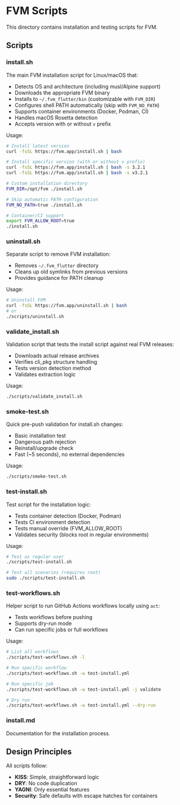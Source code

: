 # FVM Scripts

This directory contains installation and testing scripts for FVM.

## Scripts

### install.sh
The main FVM installation script for Linux/macOS that:
- Detects OS and architecture (including musl/Alpine support)
- Downloads the appropriate FVM binary
- Installs to `~/.fvm_flutter/bin` (customizable with `FVM_DIR`)
- Configures shell PATH automatically (skip with `FVM_NO_PATH`)
- Supports container environments (Docker, Podman, CI)
- Handles macOS Rosetta detection
- Accepts version with or without `v` prefix

Usage:
```bash
# Install latest version
curl -fsSL https://fvm.app/install.sh | bash

# Install specific version (with or without v prefix)
curl -fsSL https://fvm.app/install.sh | bash -s 3.2.1
curl -fsSL https://fvm.app/install.sh | bash -s v3.2.1

# Custom installation directory
FVM_DIR=/opt/fvm ./install.sh

# Skip automatic PATH configuration
FVM_NO_PATH=true ./install.sh

# Container/CI support
export FVM_ALLOW_ROOT=true
./install.sh
```

### uninstall.sh
Separate script to remove FVM installation:
- Removes `~/.fvm_flutter` directory
- Cleans up old symlinks from previous versions
- Provides guidance for PATH cleanup

Usage:
```bash
# Uninstall FVM
curl -fsSL https://fvm.app/uninstall.sh | bash
# or
./scripts/uninstall.sh
```

### validate_install.sh
Validation script that tests the install script against real FVM releases:
- Downloads actual release archives
- Verifies cli_pkg structure handling
- Tests version detection method
- Validates extraction logic

Usage:
```bash
./scripts/validate_install.sh
```

### smoke-test.sh
Quick pre-push validation for install.sh changes:
- Basic installation test
- Dangerous path rejection
- Reinstall/upgrade check
- Fast (~5 seconds), no external dependencies

Usage:
```bash
./scripts/smoke-test.sh
```

### test-install.sh
Test script for the installation logic:
- Tests container detection (Docker, Podman)
- Tests CI environment detection
- Tests manual override (FVM_ALLOW_ROOT)
- Validates security (blocks root in regular environments)

Usage:
```bash
# Test as regular user
./scripts/test-install.sh

# Test all scenarios (requires root)
sudo ./scripts/test-install.sh
```

### test-workflows.sh
Helper script to run GitHub Actions workflows locally using `act`:
- Tests workflows before pushing
- Supports dry-run mode
- Can run specific jobs or full workflows

Usage:
```bash
# List all workflows
./scripts/test-workflows.sh -l

# Run specific workflow
./scripts/test-workflows.sh -w test-install.yml

# Run specific job
./scripts/test-workflows.sh -w test-install.yml -j validate

# Dry run
./scripts/test-workflows.sh -w test-install.yml --dry-run
```

### install.md
Documentation for the installation process.

## Design Principles

All scripts follow:
- **KISS**: Simple, straightforward logic
- **DRY**: No code duplication
- **YAGNI**: Only essential features
- **Security**: Safe defaults with escape hatches for containers